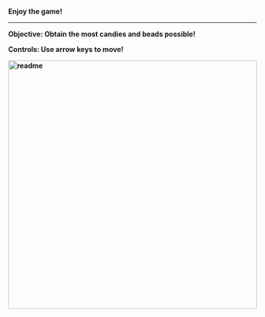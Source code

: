 <b>Enjoy the game!<b>
__________________________________________________________
Objective:
Obtain the most candies and beads possible!

Controls:
Use arrow keys to move!



<img width="504" alt="readme" src="https://user-images.githubusercontent.com/97473935/167694319-033ee205-5457-4c9f-aa7a-50313e6a425a.PNG">
